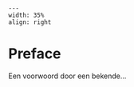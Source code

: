 ```{figure} ../figures/open.png
---
width: 35%
align: right
```

# Preface


Een voorwoord door een bekende...


